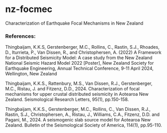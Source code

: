 # nz-focmec
Characterization of Earthquake Focal Mechanisms in New Zealand


### References:

Thingbaijam, K.K.S, Gerstenberger, M.C., Rollins, C., Rastin, S.J., Rhoades, D., Iturrieta,
P., Van Dissen, R., and Christophersen, A. (2022) A Framework for a Distributed Seismicity
Model: A case study from the New Zealand National Seismic Hazard Model 2022 [Poster],
New Zealand Society for Earthquake Engineering, Annual Technical Conference, 9-11 April
2024, Wellington, New Zealand

Thingbaijam, K.K.S., Rattenbury, M.S., Van Dissen, R.J., Gerstenberger, M.C., Ristau, J. and Fitzenz,
D.D., 2024. Characterization of focal mechanisms for upper crustal distributed seismicity in
Aotearoa New Zealand. Seismological Research Letters, 95(1), pp.150-158.

Thingbaijam, K.K.S., Gerstenberger, M.C., Rollins, C., Van Dissen, R.J., Rastin, S.J., Christophersen, A.,
Ristau, J., Williams, C.A., Fitzenz, D.D. and Pagani, M., 2024. A seismogenic slab source model
for Aotearoa New Zealand. Bulletin of the Seismological Society of America, 114(1), pp.95-110.
